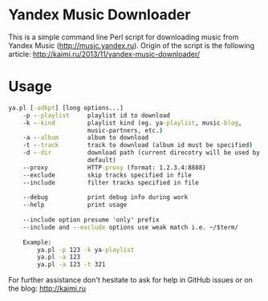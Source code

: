 Yandex Music Downloader
=====================

This is a simple command line Perl script for downloading music from Yandex Music (http://music.yandex.ru).
Origin of the script is the following article: http://kaimi.ru/2013/11/yandex-music-downloader/

# Usage

```bat
ya.pl [-adkpt] [long options...]
	-p --playlist     playlist id to download
	-k --kind         playlist kind (eg. ya-playlist, music-blog,
	                  music-partners, etc.)
	-a --album        album to download
	-t --track        track to download (album id must be specified)
	-d --dir          download path (current direcotry will be used by
	                  default)
	--proxy           HTTP-proxy (format: 1.2.3.4:8888)
	--exclude         skip tracks specified in file
	--include         filter tracks specified in file
	                
	--debug           print debug info during work
	--help            print usage
	                
	--include option presume 'only' prefix
	--include and --exclude options use weak match i.e. ~/$term/
	                
	Example:        
		ya.pl -p 123 -k ya-playlist
		ya.pl -a 123   
		ya.pl -a 123 -t 321

```

For further assistance don't hesitate to ask for help in GitHub issues or on the blog: http://kaimi.ru
